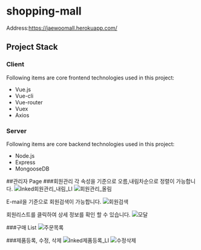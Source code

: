# shopping-mall
Address:https://jaewoomall.herokuapp.com/  

## Project Stack  
### Client
Following items are core frontend technologies used in this project:
- Vue.js
- Vue-cli
- Vue-router
- Vuex
- Axios

### Server
Following items are core backend technologies used in this project:
- Node.js
- Express
- MongooseDB

##관리자 Page
###회원관리
각 속성을 기준으로 오름,내림차순으로 정렬이 가능합니다.
![Inked회원관리_내림_LI](https://user-images.githubusercontent.com/55423807/83840955-c7306200-a73a-11ea-9f2f-867f96897876.jpg)
![회원관리_올림](https://user-images.githubusercontent.com/55423807/83841030-f5ae3d00-a73a-11ea-9199-833385ca78ab.PNG)

E-mail을 기준으로 회원검색이 가능합니다.
![회원검색](https://user-images.githubusercontent.com/55423807/83841024-f3e47980-a73a-11ea-8c8d-ab29c5ea55e2.PNG)

회원리스트를 클릭하여 상세 정보를 확인 할 수 있습니다.
![모달](https://user-images.githubusercontent.com/55423807/83841022-f2b34c80-a73a-11ea-9473-a359596cfa2b.PNG)

###구매 List
![주문목록](https://user-images.githubusercontent.com/55423807/83841016-ef1fc580-a73a-11ea-9524-3569e76ba000.PNG)

###제품등록, 수정, 삭제
![Inked제품등록_LI](https://user-images.githubusercontent.com/55423807/83841737-673abb00-a73c-11ea-8406-d03aa0debf10.jpg)
![수정삭제](https://user-images.githubusercontent.com/55423807/83841920-c39dda80-a73c-11ea-9628-7eaf1c54a7e8.PNG)
